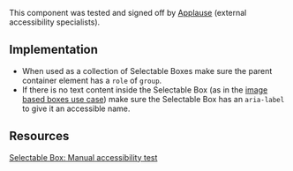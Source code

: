 <vwc-note connotation="success" headline="No issues found">
  <vwc-icon name="check-solid" connotation="success" label="Passed Accessibility Testing" slot="icon" size="0"></vwc-icon>
  <p>This component was tested and signed off by <a href="https://www.applause.com/">Applause</a> (external accessibility specialists).</p>
</vwc-note>

## Implementation

- When used as a collection of Selectable Boxes make sure the parent container element has a `role` of `group`.
- If there is no text content inside the Selectable Box (as in the [image based boxes use case](/selectable-box/use-cases/#image-based-boxes)) make sure the Selectable Box has an `aria-label` to give it an accessible name.

## Resources

[Selectable Box: Manual accessibility test](https://docs.google.com/spreadsheets/d/1sdjH1RUg4hRizxkIQbmIyOTvWEEpa25-mNX5IumcI78/edit?gid=1175911860#gid=1175911860)
